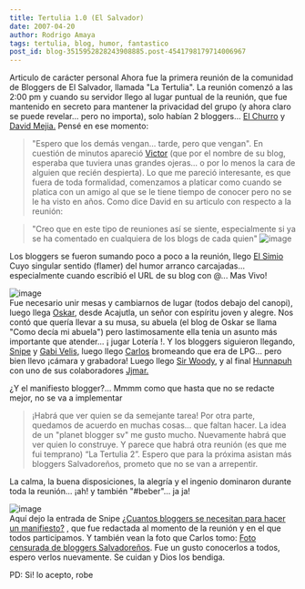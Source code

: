 ```yaml
---
title: Tertulia 1.0 (El Salvador)
date: 2007-04-20
author: Rodrigo Amaya
tags: tertulia, blog, humor, fantastico
post_id: blog-3515952828243908885.post-4541798179714006967
---
```


Articulo de carácter personal Ahora fue la primera reunión de la comunidad de Bloggers de El Salvador, llamada "La Tertulia". La reunión comenzó a las 2:00 pm y cuando su servidor llego al lugar puntual de la reunión, que fue mantenido en secreto para mantener la privacidad del grupo (y ahora claro se puede revelar... pero no importa), solo habían 2 bloggers... [El Churro](https://churropolis.org/) y [David Mejia.](https://www.damr.net/blog/) Pensé en ese momento:
> "Espero que los demás vengan... tarde, pero que
> vengan".
En cuestión de minutos apareció [Victor](https://altahoradelanoche.blogspot.com/) (que por el nombre de su blog, esperaba que tuviera unas grandes ojeras... o por lo menos la cara de alguien que recién despierta). Lo que me pareció interesante, es que fuera de toda formalidad, comenzamos a platicar como cuando se platica con un amigo al que se le tiene tiempo de conocer pero no se le ha visto en años. Como dice David en su articulo con respecto a la reunión:

> "Creo que en este tipo de reuniones así se siente,
> especialmente si ya se ha comentado en cualquiera de los blogs de cada quien"
![image](https://bp0.blogger.com/_ayvorITawE4/RiuB3lLpwgI/AAAAAAAAASE/WfEmrEsMTmA/s400/En+el+principio+eramos+4.jpg)    

Los bloggers se fueron sumando poco a poco a la reunión, llego [El Simio](https://elsimio.blogspot.com/) Cuyo singular sentido (flamer) del humor arranco carcajadas... especialmente cuando escribió el URL de su blog con @... Mas Vivo!

![image](https://bp0.blogger.com/_ayvorITawE4/RiuCKlLpwhI/AAAAAAAAASM/oo3eVG0uWfI/s400/cuando+nos+movimos.jpg)    
Fue necesario unir mesas y cambiarnos de lugar (todos debajo del canopi), luego llega [Oskar](https://comodecialaabuela.blogspot.com/), desde Acajutla, un señor con espíritu joven y alegre. Nos contó que quería llevar a su musa, su abuela (el blog de Oskar se llama "Como decía mi abuela") pero lastimosamente ella tenia un asunto más importante que atender... ¡ jugar Lotería !. Y los bloggers siguieron llegando, [Snipe](https://snipedia.blogspot.com/) y [Gabi Velis](https://gabivelis.blogspot.com/), luego llego [Carlos](https://ysfp.org/) bromeando que era de LPG... pero bien llevo ¡cámara y grabadora! Luego llego [Sir Woody](https://teotihua.org/blog), y al final [Hunnapuh](https://hunnapuh.blogcindario.com/) con uno de sus colaboradores [Jjmar.](https://hunnapuh.blogcindario.com/)

¿Y el manifiesto blogger?... Mmmm como que hasta que no se redacte mejor, no se va a implementar

> ¡Habrá que ver quien se da semejante
> tarea!
Por otra parte, quedamos de acuerdo en muchas cosas... que faltan hacer. La idea de un "planet blogger sv" me gusto mucho. Nuevamente habrá que ver quien lo construye. Y parece que habrá otra reunión (es que me fui temprano) “La Tertulia 2”. Espero que para la próxima asistan más bloggers Salvadoreños, prometo que no se van a arrepentir.

La calma, la buena disposiciones, la alegría y el ingenio dominaron durante toda la reunión... ¡ah! y también "#beber"... ja ja!

![image](https://bp2.blogger.com/_ayvorITawE4/RiuCaFLpwiI/AAAAAAAAASU/Ryp4a2LZQQE/s400/los+bloggers.jpg)    
Aquí dejo la entrada de Snipe [¿Cuantos bloggers se necesitan para hacer un manifiesto?](https://snipedia.blogspot.com/2007/04/la-tertulia-v10-un-xito.html) , que fue redactada al momento de la reunión y en el que todos participamos. Y también vean la foto que Carlos tomo: [Foto censurada de bloggers Salvadoreños](https://ysfp.org/2007/04/22/reunion-blogger-y-llego-el-dia-5/). Fue un gusto conocerlos a todos, espero verlos nuevamente. Se cuidan y Dios los bendiga.

PD: Si! lo acepto, robe